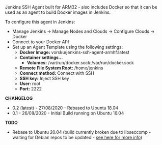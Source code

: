 Jenkins SSH Agent built for ARM32 - also includes Docker so that it can be used as an agent to build Docker images in Jenkins.

To configure this agent in Jenkins:
- Manage Jenkins -> Manage Nodes and Clouds -> Configure Clouds -> Docker
- Connect to your Docker API
- Set up an Agent Template using the following settings:
  - <b>Docker Image:</b> vorsku/jenkins-ssh-agent-armhf:latest
  - <b>Container settings...</b>
    - <b>Volumes:</b> /var/run/docker.sock:/var/run/docker.sock
  - <b>Remote File System Root:</b> /home/jenkins
  - <b>Connect method:</b> Connect with SSH
  - <b>SSH key:</b> Inject SSH key
  - <b>User:</b> root
  - <b>Port:</b> 2222

<b>CHANGELOG</b>
- 0.2 (latest) - 27/08/2020 - Rebased to Ubuntu 18.04
- 0.1 - 26/08/2020 - Initial Build running on Ubuntu 16.04

<b>TODO</b>
- Rebase to Ubuntu 20.04 (build currently broken due to libseccomp - waiting for Debian repos to be updated - <a href="https://askubuntu.com/a/1264921" target="_blank">see here for more info</a>)
